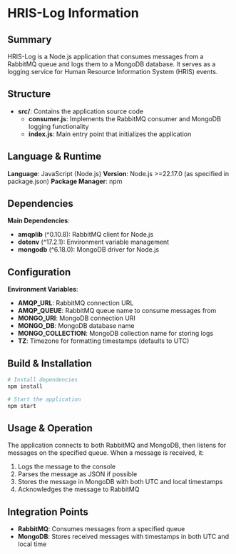 # HRIS-Log Information

## Summary
HRIS-Log is a Node.js application that consumes messages from a RabbitMQ queue and logs them to a MongoDB database. It serves as a logging service for Human Resource Information System (HRIS) events.

## Structure
- **src/**: Contains the application source code
  - **consumer.js**: Implements the RabbitMQ consumer and MongoDB logging functionality
  - **index.js**: Main entry point that initializes the application

## Language & Runtime
**Language**: JavaScript (Node.js)
**Version**: Node.js >=22.17.0 (as specified in package.json)
**Package Manager**: npm

## Dependencies
**Main Dependencies**:
- **amqplib** (^0.10.8): RabbitMQ client for Node.js
- **dotenv** (^17.2.1): Environment variable management
- **mongodb** (^6.18.0): MongoDB driver for Node.js

## Configuration
**Environment Variables**:
- **AMQP_URL**: RabbitMQ connection URL
- **AMQP_QUEUE**: RabbitMQ queue name to consume messages from
- **MONGO_URI**: MongoDB connection URI
- **MONGO_DB**: MongoDB database name
- **MONGO_COLLECTION**: MongoDB collection name for storing logs
- **TZ**: Timezone for formatting timestamps (defaults to UTC)

## Build & Installation
```bash
# Install dependencies
npm install

# Start the application
npm start
```

## Usage & Operation
The application connects to both RabbitMQ and MongoDB, then listens for messages on the specified queue. When a message is received, it:
1. Logs the message to the console
2. Parses the message as JSON if possible
3. Stores the message in MongoDB with both UTC and local timestamps
4. Acknowledges the message to RabbitMQ

## Integration Points
- **RabbitMQ**: Consumes messages from a specified queue
- **MongoDB**: Stores received messages with timestamps in both UTC and local time